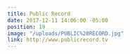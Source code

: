 ```yaml
---
title: Public Record
date: 2017-12-11 14:06:00 -05:00
position: 19
image: "/uploads/PUBLIC%20RECORD.jpg"
link: http://www.publicrecord.tv
---
```


